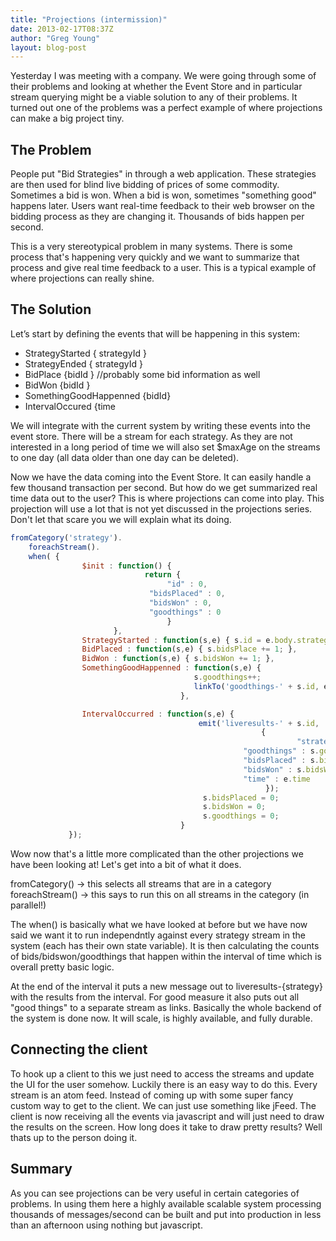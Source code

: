```yaml
---
title: "Projections (intermission)"
date: 2013-02-17T08:37Z
author: "Greg Young"
layout: blog-post
---
```


Yesterday I was meeting with a company. We were going through some of their problems and looking at whether the Event Store and in particular stream querying might be a viable solution to any of their problems. It turned out one of the problems was a perfect example of where projections can make a big project tiny.

## The Problem

People put "Bid Strategies" in through a web application. These strategies are then used for blind live bidding of prices of some commodity. Sometimes a bid is won. When a bid is won, sometimes "something good" happens later. Users want real-time feedback to their web browser on the bidding process as they are changing it. Thousands of bids happen per second.

This is a very stereotypical problem in many systems. There is some process that's happening very quickly and we want to summarize that process and give real time feedback to a user. This is a typical example of where projections can really shine.

## The Solution

Let’s start by defining the events that will be happening in this system:

- StrategyStarted { strategyId }
- StrategyEnded { strategyId }
- BidPlace {bidId } //probably some bid information as well
- BidWon {bidId }
- SomethingGoodHappenned {bidId}
- IntervalOccured {time

We will integrate with the current system by writing these events into the event store. There will be a stream for each strategy. As they are not interested in a long period of time we will also set $maxAge on the streams to one day (all data older than one day can be deleted).

Now we have the data coming into the Event Store. It can easily handle a few thousand transaction per second. But how do we get summarized real time data out to the user? This is where projections can come into play. This projection will use a lot that is not yet discussed in the projections series. Don't let that scare you we will explain what its doing.

```javascript
fromCategory('strategy').
    foreachStream().
    when( {
                $init : function() {
                              return {
                                   "id" : 0,
                               "bidsPlaced" : 0,
                               "bidsWon" : 0,
                               "goodthings" : 0
                                   }
                       },
                StrategyStarted : function(s,e) { s.id = e.body.strategyid},
                BidPlaced : function(s,e) { s.bidsPlace += 1; },
                BidWon : function(s,e) { s.bidsWon += 1; },
                SomethingGoodHappenned : function(s,e) {
                                         s.goodthings++;
                                         linkTo('goodthings-' + s.id, e);
                                      },

                IntervalOccurred : function(s,e) {
                                          emit('liveresults-' + s.id,
                                                        {
                                                                "strategyid" : s.id,
                                                    "goodthings" : s.goodthings,
                                                    "bidsPlaced" : s.bidsPlaced,
                                                    "bidsWon" : s.bidsWon,
                                                    "time" : e.time
                                                         });
                                           s.bidsPlaced = 0;
                                           s.bidsWon = 0;
                                           s.goodthings = 0;
                                      }
             });
```

Wow now that's a little more complicated than the other projections we have been looking at! Let's get into a bit of what it does.

fromCategory() -&gt; this selects all streams that are in a category foreachStream() -&gt; this says to run this on all streams in the category (in parallel!)

The when() is basically what we have looked at before but we have now said we want it to run independntly against every strategy stream in the system (each has their own state variable). It is then calculating the counts of bids/bidswon/goodthings that happen within the interval of time which is overall pretty basic logic.

At the end of the interval it puts a new message out to liveresults-{strategy} with the results from the interval. For good measure it also puts out all "good things" to a separate stream as links. Basically the whole backend of the system is done now. It will scale, is highly available, and fully durable.

## Connecting the client

To hook up a client to this we just need to access the streams and update the UI for the user somehow. Luckily there is an easy way to do this. Every stream is an atom feed. Instead of coming up with some super fancy custom way to get to the client. We can just use something like jFeed. The client is now receiving all the events via javascript and will just need to draw the results on the screen. How long does it take to draw pretty results? Well thats up to the person doing it.

## Summary

As you can see projections can be very useful in certain categories of problems. In using them here a highly available scalable system processing thousands of messages/second can be built and put into production in less than an afternoon using nothing but javascript.